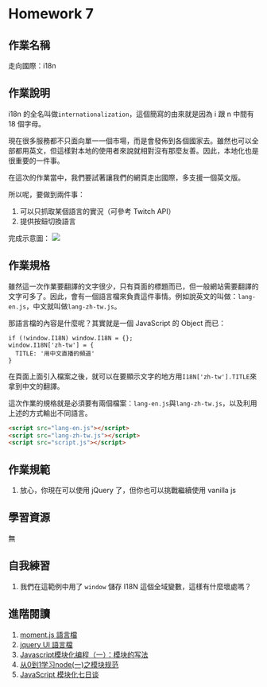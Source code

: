 # Homework 7

## 作業名稱

走向國際：i18n

## 作業說明

i18n 的全名叫做`internationalization`，這個簡寫的由來就是因為 i 跟 n 中間有 18 個字母。

現在很多服務都不只面向單一一個市場，而是會發佈到各個國家去。雖然也可以全部都用英文，但這樣對本地的使用者來說就相對沒有那麼友善。因此，本地化也是很重要的一件事。

在這次的作業當中，我們要試著讓我們的網頁走出國際，多支援一個英文版。

所以呢，要做到兩件事：

1. 可以只抓取某個語言的實況（可參考 Twitch API）
2. 提供按鈕切換語言

完成示意圖：
![](http://g.recordit.co/NC8zbXBlaN.gif)

## 作業規格

雖然這一次作業要翻譯的文字很少，只有頁面的標題而已，但一般網站需要翻譯的文字可多了。因此，會有一個語言檔來負責這件事情。例如說英文的叫做：`lang-en.js`，中文就叫做`lang-zh-tw.js`。

那語言檔的內容是什麼呢？其實就是一個 JavaScript 的 Object 而已：

```
if (!window.I18N) window.I18N = {};
window.I18N['zh-tw'] = {
  TITLE: '用中文直播的頻道'
}
```

在頁面上面引入檔案之後，就可以在要顯示文字的地方用`I18N['zh-tw'].TITLE`來拿到中文的翻譯。

這次作業的規格就是必須要有兩個檔案：`lang-en.js`與`lang-zh-tw.js`，以及利用上述的方式輸出不同語言。

``` html
<script src="lang-en.js"></script>
<script src="lang-zh-tw.js"></script>
<script src="script.js"></script>
```


## 作業規範

1. 放心，你現在可以使用 jQuery 了，但你也可以挑戰繼續使用 vanilla js


## 學習資源

無


## 自我練習

1. 我們在這範例中用了 `window` 儲存 I18N 這個全域變數，這樣有什麼壞處嗎？

## 進階閱讀

1. [moment.js 語言檔](https://github.com/moment/moment/blob/develop/locale/zh-tw.js)
2. [jquery UI 語言檔](https://github.com/jquery/jquery-ui/blob/master/ui/i18n/datepicker-zh-TW.js)
3. [Javascript模块化编程（一）：模块的写法](http://www.ruanyifeng.com/blog/2012/10/javascript_module.html)
4. [从0到1学习node(一)之模块规范](https://www.xiabingbao.com/definition/2017/01/10/mod-definition.html)
5. [JavaScript 模块化七日谈](http://huangxuan.me/js-module-7day)